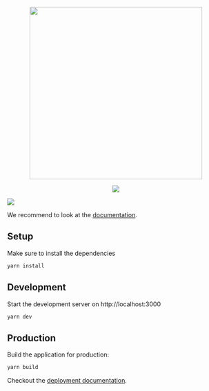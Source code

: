 <p align="center">
  <img width="400" height="400" src="https://res.cloudinary.com/sahil-patel/image/upload/v1650717661/finocrunch/appwritehack/3_cafwnv.png">
</p>

<p align="center">
  <img src="https://raw.githubusercontent.com/sahilpatel09/Medium-Clone-for-Appwrite-Dev.to-Hackathon/61f105f0cee49066620a90d6d43ac4efb45ff4aa/name.svg?token=AH432UQXKFVWDQQJUUJ2OQLCODP2M">
</p>


![](https://res.cloudinary.com/sahil-patel/image/upload/v1651563658/finocrunch/appwritehack/appwritehack-image_srqpii.png)

We recommend to look at the [documentation](https://v3.nuxtjs.org).

## Setup

Make sure to install the dependencies

```bash
yarn install
```

## Development

Start the development server on http://localhost:3000

```bash
yarn dev
```

## Production

Build the application for production:

```bash
yarn build
```

Checkout the [deployment documentation](https://v3.nuxtjs.org/docs/deployment).
